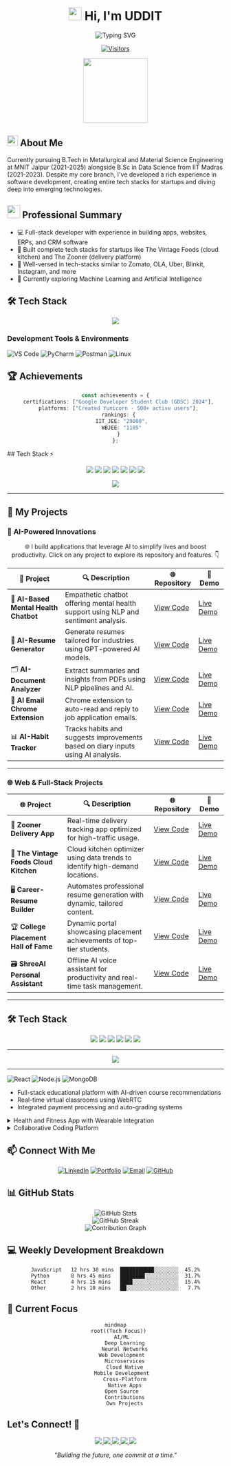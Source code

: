 <h1 align="center">
  <img src="https://media.giphy.com/media/hvRJCLFzcasrR4ia7z/giphy.gif" width="30px"/> Hi, I'm UDDIT
</h1>

<div align="center">
  <img src="https://readme-typing-svg.herokuapp.com?font=Fira+Code&weight=500&size=22&pause=1000&color=6202F7&random=false&width=435&lines=Metallurgical+Engineering+Student;Full+Stack+Web+Developer;AI%2FML+Enthusiast;Learning+Flutter" alt="Typing SVG" />
  
  <br/>
  
  [![Visitors](https://api.visitorbadge.io/api/visitors?path=https%3A%2F%2Fgithub.com%2FUDDITwork&label=Profile%20Views&labelColor=%23697689&countColor=%23555555)](https://visitorbadge.io/status?path=https%3A%2F%2Fgithub.com%2FUDDITwork)
</div>

<div align="center">
  <img height="150" src="https://media.giphy.com/media/u2pmTWUi0MXjyrMaVj/giphy.gif"/>
</div>

## <img src="https://media2.giphy.com/media/QssGEmpkyEOhBCb7e1/giphy.gif?cid=ecf05e47a0n3gi1bfqntqmob8g9aid1oyj2wr3ds3mg700bl&rid=giphy.gif" width="25"> About Me
Currently pursuing B.Tech in Metallurgical and Material Science Engineering at MNIT Jaipur (2021-2025) alongside B.Sc in Data Science from IIT Madras (2021-2023). Despite my core branch, I've developed a rich experience in software development, creating entire tech stacks for startups and diving deep into emerging technologies.

## <img src="https://media.giphy.com/media/WUlplcMpOCEmTGBtBW/giphy.gif" width="30"> Professional Summary
- 💻 Full-stack developer with experience in building apps, websites, ERPs, and CRM software
- 🌟 Built complete tech stacks for startups like The Vintage Foods (cloud kitchen) and The Zooner (delivery platform)
- 🔧 Well-versed in tech-stacks similar to Zomato, OLA, Uber, Blinkit, Instagram, and more
- 🤖 Currently exploring Machine Learning and Artificial Intelligence

## 🛠️ Tech Stack
<p align="center">
  <a href="https://skillicons.dev">
    <img src="https://skillicons.dev/icons?i=react,vue,angular,nodejs,express,django,flask,spring,docker,kubernetes,mongodb,postgresql,mysql,redis,firebase,aws,azure,python,javascript,java,cpp,html,css,git,graphql&perline=5" />
  </a>
</p>

### Development Tools & Environments
![VS Code](https://img.shields.io/badge/VS%20Code-007ACC?style=for-the-badge&logo=visual-studio-code&logoColor=white)
![PyCharm](https://img.shields.io/badge/PyCharm-000000?style=for-the-badge&logo=pycharm&logoColor=white)
![Postman](https://img.shields.io/badge/Postman-FF6C37?style=for-the-badge&logo=postman&logoColor=white)
![Linux](https://img.shields.io/badge/Linux-FCC624?style=for-the-badge&logo=linux&logoColor=black)

## 🏆 Achievements
<div align="center">
  
  ```typescript
  const achievements = {
    certifications: ["Google Developer Student Club (GDSC) 2024"],
    platforms: ["Created Yunicorn - 500+ active users"],
    rankings: {
      IIT_JEE: "29000",
      WBJEE: "1105"
    }
  };
  ```
</div>
## Tech Stack ⚡

<p align="center">
  <img src="https://img.shields.io/badge/Python-3776AB?style=for-the-badge&logo=python&logoColor=white" />
  <img src="https://img.shields.io/badge/React-20232A?style=for-the-badge&logo=react&logoColor=61DAFB" />
  <img src="https://img.shields.io/badge/Node.js-339933?style=for-the-badge&logo=nodedotjs&logoColor=white" />
  <img src="https://img.shields.io/badge/MongoDB-4EA94B?style=for-the-badge&logo=mongodb&logoColor=white" />
  <img src="https://img.shields.io/badge/Docker-2CA5E0?style=for-the-badge&logo=docker&logoColor=white" />
  <img src="https://img.shields.io/badge/AWS-FF9900?style=for-the-badge&logo=amazonaws&logoColor=white" />
  <img src="https://img.shields.io/badge/TensorFlow-FF6F00?style=for-the-badge&logo=tensorflow&logoColor=white" />
</p>

<!-- Animated Divider -->
<p align="center">
  <img src="https://readme-typing-svg.demolab.com?font=Fira+Code&size=20&pause=1000&color=00FF00&center=true&vCenter=true&width=500&lines=Explore+My+Work;Scroll+Down+%F0%9F%91%87">
</p>

---

<!-- Projects Section -->
## 🌟 **My Projects**

### 🚀 **AI-Powered Innovations**
<p align="center">
  🌐 I build applications that leverage AI to simplify lives and boost productivity.  
  Click on any project to explore its repository and features. 👇  
</p>

| **🚀 Project**                          | **🔍 Description**                                                                                        | 🌐 **Repository**                               | 🚀 **Demo**                           |
|----------------------------------------|-----------------------------------------------------------------------------------------------------------|------------------------------------------------|--------------------------------------|
| 🧠 **AI-Based Mental Health Chatbot**   | Empathetic chatbot offering mental health support using NLP and sentiment analysis.                      | [View Code](https://github.com/UDDITwork/AI-Mental-Health-Chatbot)      | [Live Demo](#)                       |
| 📄 **AI-Resume Generator**             | Generate resumes tailored for industries using GPT-powered AI models.                                    | [View Code](https://github.com/UDDITwork/AI-Resume-Generator)           | [Live Demo](#)                       |
| 🗂️ **AI-Document Analyzer**            | Extract summaries and insights from PDFs using NLP pipelines and AI.                                     | [View Code](https://github.com/UDDITwork/AI-Document-Analyzer)          | [Live Demo](#)                       |
| 📧 **AI Email Chrome Extension**        | Chrome extension to auto-read and reply to job application emails.                                       | [View Code](https://github.com/UDDITwork/AI-Email-Auto-Responder)       | [Live Demo](#)                       |
| 📊 **AI-Habit Tracker**                 | Tracks habits and suggests improvements based on diary inputs using AI analysis.                         | [View Code](https://github.com/UDDITwork/AI-Habit-Tracker)              | [Live Demo](#)                       |

---

### 🌐 **Web & Full-Stack Projects**

| **🌐 Project**                          | **🔍 Description**                                                                                        | 🌐 **Repository**                               | 🚀 **Demo**                           |
|----------------------------------------|-----------------------------------------------------------------------------------------------------------|------------------------------------------------|--------------------------------------|
| 🚚 **Zooner Delivery App**              | Real-time delivery tracking app optimized for high-traffic usage.                                        | [View Code](https://github.com/UDDITwork/Zooner-Delivery-App)           | [Live Demo](#)                       |
| 🛒 **The Vintage Foods Cloud Kitchen**  | Cloud kitchen optimizer using data trends to identify high-demand locations.                             | [View Code](https://github.com/UDDITwork/The-Vintage-Foods)             | [Live Demo](#)                       |
| 🖥️ **Career-Resume Builder**            | Automates professional resume generation with dynamic, tailored content.                                 | [View Code](https://github.com/UDDITwork/Career-Resume-Builder)         | [Live Demo](#)                       |
| 🏆 **College Placement Hall of Fame**   | Dynamic portal showcasing placement achievements of top-tier students.                                   | [View Code](https://github.com/UDDITwork/Placement-Hall-Of-Fame)        | [Live Demo](#)                       |
| 🗃️ **ShreeAI Personal Assistant**       | Offline AI voice assistant for productivity and real-time task management.                               | [View Code](https://github.com/UDDITwork/ShreeAI-Personal-Assistant)    | [Live Demo](#)                       |

---

<!-- Tech Stack Section -->
## 🛠️ **Tech Stack**

<p align="center">
  <img src="https://img.shields.io/badge/Python-3.9-blue?style=for-the-badge&logo=python&logoColor=white" />
  <img src="https://img.shields.io/badge/TensorFlow-ML-orange?style=for-the-badge&logo=tensorflow&logoColor=white" />
  <img src="https://img.shields.io/badge/LangChain-Framework-brightgreen?style=for-the-badge&logo=langchain" />
  <img src="https://img.shields.io/badge/Node.js-Backend-success?style=for-the-badge&logo=node.js" />
  <img src="https://img.shields.io/badge/Next.js-SSR-lightgrey?style=for-the-badge&logo=next.js" />
  <img src="https://img.shields.io/badge/React.js-Frontend-blueviolet?style=for-the-badge&logo=react" />
</p>

---

<!-- Animated Separator -->
<p align="center">
  <img src="https://readme-typing-svg.demolab.com?font=Fira+Code&size=20&pause=1000&color=FF5733&center=true&vCenter=true&width=500&lines=Let's+Connect!+%F0%9F%93%8D">
</p>

---

![React](https://img.shields.io/badge/React-61DAFB?style=for-the-badge&logo=react&logoColor=black)
![Node.js](https://img.shields.io/badge/Node.js-339933?style=for-the-badge&logo=node.js&logoColor=white)
![MongoDB](https://img.shields.io/badge/MongoDB-47A248?style=for-the-badge&logo=mongodb&logoColor=white)
- Full-stack educational platform with AI-driven course recommendations
- Real-time virtual classrooms using WebRTC
- Integrated payment processing and auto-grading systems
</details>

<details>
<summary>Health and Fitness App with Wearable Integration</summary>
<br>

![React Native](https://img.shields.io/badge/React_Native-61DAFB?style=for-the-badge&logo=react&logoColor=black)
![TensorFlow](https://img.shields.io/badge/TensorFlow-FF6F00?style=for-the-badge&logo=tensorflow&logoColor=white)
- Cross-platform mobile app using React Native
- Integration with Fitbit API and Apple HealthKit
- AI-powered workout and diet recommendations
</details>

<details>
<summary>Collaborative Coding Platform</summary>
<br>

![WebSocket](https://img.shields.io/badge/WebSocket-010101?style=for-the-badge&logo=socket.io&logoColor=white)
![GitHub](https://img.shields.io/badge/GitHub_API-181717?style=for-the-badge&logo=github&logoColor=white)
- Real-time code collaboration like Google Docs
- Integrated with GitHub for version control
- AI-powered code suggestions using GPT models
</details>

## 📫 Connect With Me
<div align="center">
  
  [![LinkedIn](https://img.shields.io/badge/LinkedIn-0077B5?style=for-the-badge&logo=linkedin&logoColor=white)](https://www.linkedin.com/in/uddit-7258792ab/)
  [![Portfolio](https://img.shields.io/badge/Portfolio-000000?style=for-the-badge&logo=About.me&logoColor=white)](https://www.udditportfolio.online)
  [![Email](https://img.shields.io/badge/Email-D14836?style=for-the-badge&logo=gmail&logoColor=white)](mailto:2021umt1791@mnit.ac.in)
  [![GitHub](https://img.shields.io/badge/GitHub-100000?style=for-the-badge&logo=github&logoColor=white)](https://github.com/UDDITwork)
</div>

## 📊 GitHub Stats
<div align="center">
  <img src="https://github-readme-stats.vercel.app/api?username=UDDITwork&show_icons=true&theme=radical" alt="GitHub Stats" />
  <br/>
  <img src="https://github-readme-streak-stats.herokuapp.com/?user=UDDITwork&theme=radical" alt="GitHub Streak" />
  <br/>
  <img src="https://github-readme-activity-graph.vercel.app/graph?username=UDDITwork&theme=redical" alt="Contribution Graph" />
</div>

## 💻 Weekly Development Breakdown
<div align="center">
  
<!--START_SECTION:waka-->
```text
JavaScript   12 hrs 30 mins  ███████████░░░░░░░░  45.2%
Python       8 hrs 45 mins   ████████░░░░░░░░░░░  31.7%
React        4 hrs 15 mins   ████░░░░░░░░░░░░░░░  15.4%
Other        2 hrs 10 mins   ██░░░░░░░░░░░░░░░░░   7.7%
```
<!--END_SECTION:waka-->
</div>

## 🎯 Current Focus
<div align="center">
  
  ```mermaid
  mindmap
    root((Tech Focus))
      AI/ML
        Deep Learning
        Neural Networks
      Web Development
        Microservices
        Cloud Native
      Mobile Development
        Cross-Platform
        Native Apps
      Open Source
        Contributions
        Own Projects
  ```
</div>

## Let's Connect! 🤝

<p align="center">
  <a href="https://www.udditportfolio.online">
    <img src="https://img.shields.io/badge/Portfolio-%23000000.svg?style=for-the-badge&logo=firefox&logoColor=#FF7139" />
  </a>
  <a href="https://www.linkedin.com/in/uddit-7258792ab">
    <img src="https://img.shields.io/badge/linkedin-%230077B5.svg?style=for-the-badge&logo=linkedin&logoColor=white" />
  </a>
  <a href="mailto:2021umt1791@mnit.ac.in">
    <img src="https://img.shields.io/badge/Gmail-D14836?style=for-the-badge&logo=gmail&logoColor=white" />
  </a>
  <a href="https://twitter.com/UdditRise">
    <img src="https://img.shields.io/badge/Twitter-%231DA1F2.svg?style=for-the-badge&logo=Twitter&logoColor=white" />
  </a>
  <a href="https://www.instagram.com/uddit_mnit">
    <img src="https://img.shields.io/badge/Instagram-%23E4405F.svg?style=for-the-badge&logo=Instagram&logoColor=white" />
  </a>
</p>
<div align="center">
  <i>"Building the future, one commit at a time."</i>
</div>
